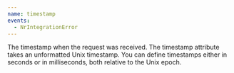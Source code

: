 ```yaml
---
name: timestamp
events:
  - NrIntegrationError
---
```


The timestamp when the request was received. The timestamp attribute takes an unformatted Unix timestamp. You can define timestamps either in seconds or in milliseconds, both relative to the Unix epoch.